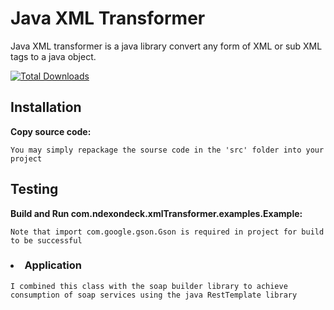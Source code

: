 # Java XML Transformer

Java XML transformer is a java library convert any form of XML or sub XML tags to a java object.

[![Total Downloads](https://poser.pugx.org/ndexondeck/soapbuilder-java/downloads.svg)](https://packagist.org/packages/ndexondeck/lauditor)


## Installation

**Copy source code:**

```
You may simply repackage the sourse code in the 'src' folder into your project
```

## Testing

**Build and Run com.ndexondeck.xmlTransformer.examples.Example:**
```
Note that import com.google.gson.Gson is required in project for build to be successful
```

<h3><li>Application</li></h3>
   
```
I combined this class with the soap builder library to achieve consumption of soap services using the java RestTemplate library
```
